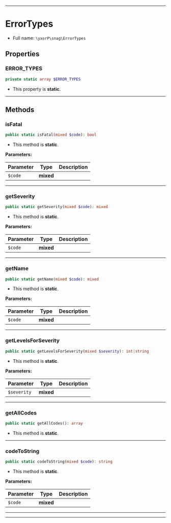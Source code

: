 ***

# ErrorTypes





* Full name: `\yxorP\snag\ErrorTypes`



## Properties


### ERROR_TYPES



```php
private static array $ERROR_TYPES
```



* This property is **static**.


***

## Methods


### isFatal



```php
public static isFatal(mixed $code): bool
```



* This method is **static**.




**Parameters:**

| Parameter | Type | Description |
|-----------|------|-------------|
| `$code` | **mixed** |  |




***

### getSeverity



```php
public static getSeverity(mixed $code): mixed
```



* This method is **static**.




**Parameters:**

| Parameter | Type | Description |
|-----------|------|-------------|
| `$code` | **mixed** |  |




***

### getName



```php
public static getName(mixed $code): mixed
```



* This method is **static**.




**Parameters:**

| Parameter | Type | Description |
|-----------|------|-------------|
| `$code` | **mixed** |  |




***

### getLevelsForSeverity



```php
public static getLevelsForSeverity(mixed $severity): int|string
```



* This method is **static**.




**Parameters:**

| Parameter | Type | Description |
|-----------|------|-------------|
| `$severity` | **mixed** |  |




***

### getAllCodes



```php
public static getAllCodes(): array
```



* This method is **static**.







***

### codeToString



```php
public static codeToString(mixed $code): string
```



* This method is **static**.




**Parameters:**

| Parameter | Type | Description |
|-----------|------|-------------|
| `$code` | **mixed** |  |




***


***

